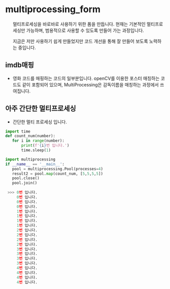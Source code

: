 # multiprocessing_form

<ul>
멀티프로세싱을 바로바로 사용하기 위한 폼을 만듭니다. 현재는 기본적인 멀티프로세싱만 가능하며, 범용적으로 사용할 수 있도록 만들어 가는 과정입니다.
</ul>


<ul>
지금은 저만 사용하기 쉽게 만들었지만 코드 개선을 통해 잘 만들어 보도록 노력하는 중입니다. 
</ul>


## imdb매핑
 - 영화 코드를 매핑하는 코드의 일부분입니다. openCV를 이용한 포스터 매칭하는 코드도 같이 포함되어 있으며, MultiProcessing은 감독이름을 매칭하는 과정에서 쓰여집니다.



## 아주 간단한 멀티프로세싱

 - 간단한 멀티 프로세싱 입니다.

 ```python
import time
def count_num(number):
    for i in range(number):
        print(f'{i}번 입니다.')
        time.sleep(1)

import multiprocessing
if __name__ == '__main__':
    pool = multiprocessing.Pool(processes=4)
    result2 = pool.map(count_num, [5,5,5,5])
    pool.close()
    pool.join()
    
  >>> 0번 입니다.
      0번 입니다.
      0번 입니다.
      0번 입니다.
      1번 입니다.
      1번 입니다.
      1번 입니다.
      1번 입니다.
      2번 입니다.
      2번 입니다.
      2번 입니다.
      2번 입니다.
      3번 입니다.
      3번 입니다.
      3번 입니다.
      3번 입니다.
      4번 입니다.
      4번 입니다.
      4번 입니다.
      4번 입니다.
 ```
